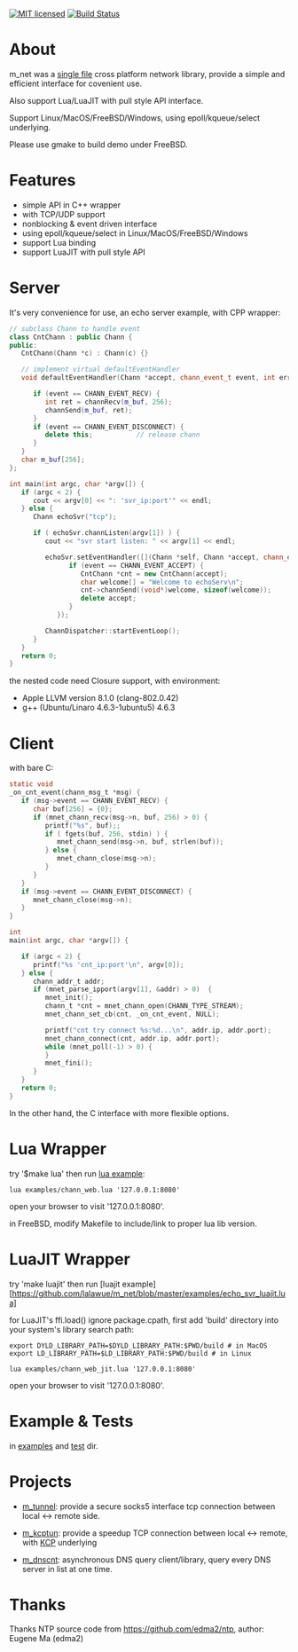 

[![MIT licensed][1]][2]  [![Build Status][3]][4]


[1]: https://img.shields.io/badge/license-MIT-blue.svg
[2]: LICENSE

[3]: https://travis-ci.org/lalawue/m_net.svg?branch=master
[4]: https://travis-ci.org/lalawue/m_net





# About

m_net was a [single file](https://github.com/lalawue/m_net/blob/master/src/mnet_core.c)
cross platform network library, provide a simple and efficient interface for covenient use.

Also support Lua/LuaJIT with pull style API interface.

Support Linux/MacOS/FreeBSD/Windows, using epoll/kqueue/select underlying.

Please use gmake to build demo under FreeBSD.





# Features

- simple API in C++ wrapper
- with TCP/UDP support
- nonblocking & event driven interface
- using epoll/kqueue/select in Linux/MacOS/FreeBSD/Windows
- support Lua binding
- support LuaJIT with pull style API





# Server 

It's very convenience for use, an echo server example, with CPP wrapper:

```cpp
// subclass Chann to handle event
class CntChann : public Chann {
public:
   CntChann(Chann *c) : Chann(c) {}

   // implement virtual defaultEventHandler
   void defaultEventHandler(Chann *accept, chann_event_t event, int err) {

      if (event == CHANN_EVENT_RECV) {
         int ret = channRecv(m_buf, 256);
         channSend(m_buf, ret);
      }
      if (event == CHANN_EVENT_DISCONNECT) {
         delete this;           // release chann
      }
   }
   char m_buf[256];
};

int main(int argc, char *argv[]) {
   if (argc < 2) {
      cout << argv[0] << ": 'svr_ip:port'" << endl;
   } else {
      Chann echoSvr("tcp");

      if ( echoSvr.channListen(argv[1]) ) {
         cout << "svr start listen: " << argv[1] << endl;

         echoSvr.setEventHandler([](Chann *self, Chann *accept, chann_event_t event, int err) {
               if (event == CHANN_EVENT_ACCEPT) {
                  CntChann *cnt = new CntChann(accept);
                  char welcome[] = "Welcome to echoServ\n";
                  cnt->channSend((void*)welcome, sizeof(welcome));
                  delete accept;
               }
            });

         ChannDispatcher::startEventLoop();
      }
   }
   return 0;
}
```

the nested code need Closure support, with environment:

- Apple LLVM version 8.1.0 (clang-802.0.42)
- g++ (Ubuntu/Linaro 4.6.3-1ubuntu5) 4.6.3





# Client

with bare C:

```c
static void
_on_cnt_event(chann_msg_t *msg) {
   if (msg->event == CHANN_EVENT_RECV) {
      char buf[256] = {0};
      if (mnet_chann_recv(msg->n, buf, 256) > 0) {
         printf("%s", buf);;
         if ( fgets(buf, 256, stdin) ) {
            mnet_chann_send(msg->n, buf, strlen(buf));
         } else {
            mnet_chann_close(msg->n);
         }
      }
   }
   if (msg->event == CHANN_EVENT_DISCONNECT) {
      mnet_chann_close(msg->n);
   }
}

int
main(int argc, char *argv[]) {

   if (argc < 2) {
      printf("%s 'cnt_ip:port'\n", argv[0]);
   } else {
      chann_addr_t addr;
      if (mnet_parse_ipport(argv[1], &addr) > 0)  {
         mnet_init();
         chann_t *cnt = mnet_chann_open(CHANN_TYPE_STREAM);
         mnet_chann_set_cb(cnt, _on_cnt_event, NULL);

         printf("cnt try connect %s:%d...\n", addr.ip, addr.port);
         mnet_chann_connect(cnt, addr.ip, addr.port);
         while (mnet_poll(-1) > 0) {
         }
         mnet_fini();
      }
   }
   return 0;
}
```

In the other hand, the C interface with more flexible options.





# Lua Wrapper

try '$make lua' then run [lua example](https://github.com/lalawue/m_net/blob/master/examples/chann_web.lua):

```
lua examples/chann_web.lua '127.0.0.1:8080'
```

open your browser to visit '127.0.0.1:8080'.


in FreeBSD, modify Makefile to include/link to proper lua lib version.




# LuaJIT Wrapper

try 'make luajit' then run [luajit example][https://github.com/lalawue/m_net/blob/master/examples/echo_svr_luajit.lua]

for LuaJIT's ffi.load() ignore package.cpath, first add 'build' directory into your system's library search path:

```
export DYLD_LIBRARY_PATH=$DYLD_LIBRARY_PATH:$PWD/build # in MacOS
export LD_LIBRARY_PATH=$LD_LIBRARY_PATH:$PWD/build # in Linux
```

```
lua examples/chann_web_jit.lua '127.0.0.1:8080'
```

open your browser to visit '127.0.0.1:8080'.





# Example & Tests

in [examples](https://github.com/lalawue/m_net/tree/master/examples) and
[test](https://github.com/lalawue/m_net/tree/master/test) dir.





# Projects

- [m_tunnel](https://github.com/lalawue/m_tunnel): provide a secure
  socks5 interface tcp connection between local <-> remote side.

- [m_kcptun](https://github.com/lalawue/m_kcptun): provide a speedup TCP
  connection between local <-> remote, with [KCP](https://github.com/skywind3000/kcp) underlying

- [m_dnscnt](https://github.com/lalawue/m_dnscnt): asynchronous DNS query client/library, query
  every DNS server in list at one time.






# Thanks

Thanks NTP source code from https://github.com/edma2/ntp, author: Eugene Ma (edma2)
